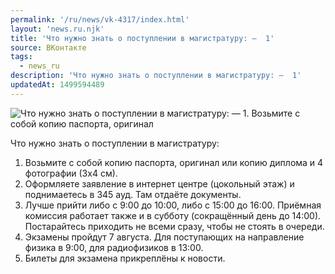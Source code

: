 ```yaml
---
permalink: '/ru/news/vk-4317/index.html'
layout: 'news.ru.njk'
title: 'Что нужно знать о поступлении в магистратуру: —  1'
source: ВКонтакте
tags:
  - news_ru
description: 'Что нужно знать о поступлении в магистратуру: —  1'
updatedAt: 1499594489
---
```

![Что нужно знать о поступлении в магистратуру: —  1. Возьмите с собой копию паспорта, оригинал](https://sun9-47.userapi.com/impf/c637719/v637719484/6293d/i7wxCkQHFik.jpg?size=1280x853&quality=96&sign=f9701ce78a84384161161b2a13ebd4aa&c_uniq_tag=4nvCni8YHhUaJJmhL4uZo1RAKmoizPkHZNmFwjB60Zw&type=album)

Что нужно знать о поступлении в магистратуру:

1. Возьмите с собой копию паспорта, оригинал или копию диплома и 4 фотографии (3х4 см).
2. Оформляете заявление в интернет центре (цокольный этаж) и поднимаетесь в 345 ауд. Там отдаёте документы.
3. Лучше прийти либо с 9:00 до 10:00, либо с 15:00 до 16:00. Приёмная комиссия работает также и в субботу (сокращённый день до 14:00). Постарайтесь приходить не всеми сразу, чтобы не стоять в очереди.
4. Экзамены пройдут 7 августа. Для поступающих на направление физика в 9:00, для радиофизиков в 13:00.
5. Билеты для экзамена прикреплёны к новости.
